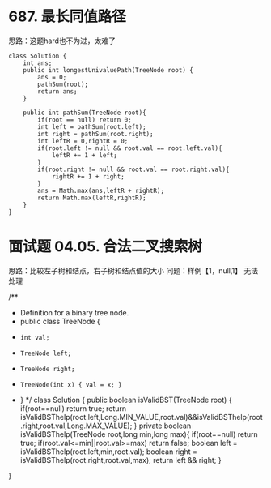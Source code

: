 # 687. 最长同值路径 #
思路：这题hard也不为过，太难了

	
	class Solution {
	    int ans;
	    public int longestUnivaluePath(TreeNode root) {
	        ans = 0;
	        pathSum(root);
	        return ans;
	    }
	
	    public int pathSum(TreeNode root){
	        if(root == null) return 0;
	        int left = pathSum(root.left);
	        int right = pathSum(root.right);
	        int leftR = 0,rightR = 0;
	        if(root.left != null && root.val == root.left.val){
	            leftR += 1 + left;
	        }
	        if(root.right != null && root.val == root.right.val){
	            rightR += 1 + right;
	        }
	        ans = Math.max(ans,leftR + rightR);
	        return Math.max(leftR,rightR);
	    }
	}
# 面试题 04.05. 合法二叉搜索树 #
思路：比较左子树和结点，右子树和结点值的大小
问题：样例【1，null,1】  无法处理


/**
 * Definition for a binary tree node.
 * public class TreeNode {
 *     int val;
 *     TreeNode left;
 *     TreeNode right;
 *     TreeNode(int x) { val = x; }
 * }
 */
class Solution {
    public boolean isValidBST(TreeNode root) {
      if(root==null) return true;
        return isValidBSThelp(root.left,Long.MIN_VALUE,root.val)&&isValidBSThelp(root.right,root.val,Long.MAX_VALUE);
    }
    private boolean isValidBSThelp(TreeNode root,long min,long max){
        if(root==null) return true;
        if(root.val<=min||root.val>=max) return false;
        boolean left = isValidBSThelp(root.left,min,root.val);
        boolean right = isValidBSThelp(root.right,root.val,max);
        return left && right;
    }


}